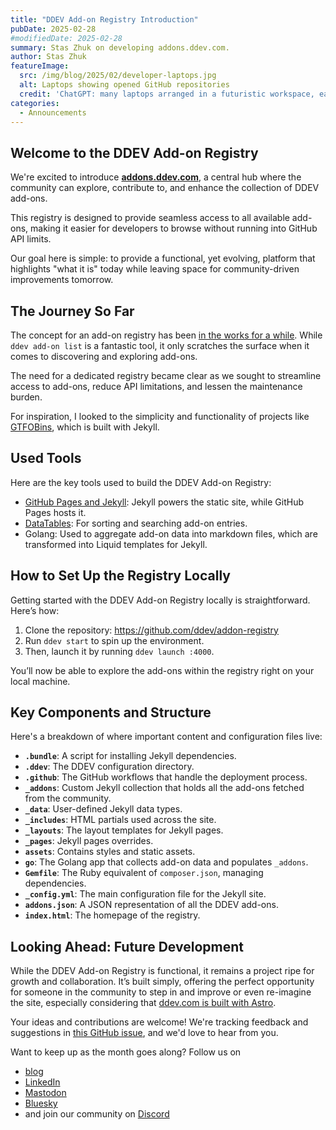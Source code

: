 ```yaml
---
title: "DDEV Add-on Registry Introduction"
pubDate: 2025-02-28
#modifiedDate: 2025-02-28
summary: Stas Zhuk on developing addons.ddev.com.
author: Stas Zhuk
featureImage:
  src: /img/blog/2025/02/developer-laptops.jpg
  alt: Laptops showing opened GitHub repositories
  credit: 'ChatGPT: many laptops arranged in a futuristic workspace, each showing different GitHub repositories, glowing screens displaying repository names and code'
categories:
  - Announcements
---
```


## Welcome to the DDEV Add-on Registry

We're excited to introduce [**addons.ddev.com**](https://addons.ddev.com), a central hub where the community can explore, contribute to, and enhance the collection of DDEV add-ons.

This registry is designed to provide seamless access to all available add-ons, making it easier for developers to browse without running into GitHub API limits.

Our goal here is simple: to provide a functional, yet evolving, platform that highlights "what it is" today while leaving space for community-driven improvements tomorrow.

## The Journey So Far

The concept for an add-on registry has been [in the works for a while](2024-plans.md). While `ddev add-on list` is a fantastic tool, it only scratches the surface when it comes to discovering and exploring add-ons.

The need for a dedicated registry became clear as we sought to streamline access to add-ons, reduce API limitations, and lessen the maintenance burden.

For inspiration, I looked to the simplicity and functionality of projects like [GTFOBins](https://gtfobins.github.io/), which is built with Jekyll.

## Used Tools

Here are the key tools used to build the DDEV Add-on Registry:

- [GitHub Pages and Jekyll](https://docs.github.com/en/pages/setting-up-a-github-pages-site-with-jekyll/about-github-pages-and-jekyll): Jekyll powers the static site, while GitHub Pages hosts it.
- [DataTables](https://datatables.net/): For sorting and searching add-on entries.
- Golang: Used to aggregate add-on data into markdown files, which are transformed into Liquid templates for Jekyll.

## How to Set Up the Registry Locally

Getting started with the DDEV Add-on Registry locally is straightforward. Here’s how:

1. Clone the repository: <https://github.com/ddev/addon-registry>
2. Run `ddev start` to spin up the environment.
3. Then, launch it by running `ddev launch :4000`.

You’ll now be able to explore the add-ons within the registry right on your local machine.

## Key Components and Structure

Here's a breakdown of where important content and configuration files live:

- **`.bundle`**: A script for installing Jekyll dependencies.
- **`.ddev`**: The DDEV configuration directory.
- **`.github`**: The GitHub workflows that handle the deployment process.
- **`_addons`**: Custom Jekyll collection that holds all the add-ons fetched from the community.
- **`_data`**: User-defined Jekyll data types.
- **`_includes`**: HTML partials used across the site.
- **`_layouts`**: The layout templates for Jekyll pages.
- **`_pages`**: Jekyll pages overrides.
- **`assets`**: Contains styles and static assets.
- **`go`**: The Golang app that collects add-on data and populates `_addons`.
- **`Gemfile`**: The Ruby equivalent of `composer.json`, managing dependencies.
- **`_config.yml`**: The main configuration file for the Jekyll site.
- **`addons.json`**: A JSON representation of all the DDEV add-ons.
- **`index.html`**: The homepage of the registry.

## Looking Ahead: Future Development

While the DDEV Add-on Registry is functional, it remains a project ripe for growth and collaboration. It’s built simply, offering the perfect opportunity for someone in the community to step in and improve or even re-imagine the site, especially considering that [ddev.com is built with Astro](ddev-website-for-contributors.md).

Your ideas and contributions are welcome! We're tracking feedback and suggestions in [this GitHub issue](https://github.com/ddev/addon-registry/issues/9), and we'd love to hear from you.

Want to keep up as the month goes along? Follow us on

- [blog](https://ddev.com/blog/)
- [LinkedIn](https://www.linkedin.com/company/ddev-foundation)
- [Mastodon](https://fosstodon.org/@ddev)
- [Bluesky](https://bsky.app/profile/ddev.bsky.social)
- and join our community on [Discord](/s/discord)
